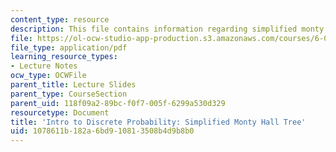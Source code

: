 ```yaml
---
content_type: resource
description: This file contains information regarding simplified monty hall tree.
file: https://ol-ocw-studio-app-production.s3.amazonaws.com/courses/6-042j-mathematics-for-computer-science-spring-2015/1078611b182a6bd910813508b4d9b8b0_MIT6_042JS15_SmplifiedMonty.pdf
file_type: application/pdf
learning_resource_types:
- Lecture Notes
ocw_type: OCWFile
parent_title: Lecture Slides
parent_type: CourseSection
parent_uid: 118f09a2-89bc-f0f7-005f-6299a530d329
resourcetype: Document
title: 'Intro to Discrete Probability: Simplified Monty Hall Tree'
uid: 1078611b-182a-6bd9-1081-3508b4d9b8b0
---
```

